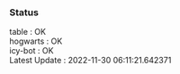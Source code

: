### Status


table : OK  
hogwarts : OK  
icy-bot : OK  
Latest Update : 2022-11-30 06:11:21.642371
